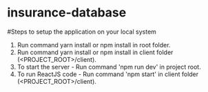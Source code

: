 # insurance-database
#Steps to setup the application on your local system
  1. Run command yarn install or npm install in root folder.
  2. Run command yarn install or npm install in client folder (<PROJECT_ROOT>/client).
  3. To start the server - Run command 'npm run dev' in project root.
  4. To run ReactJS code - Run command 'npm start' in client folder (<PROJECT_ROOT>/client).
